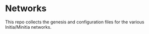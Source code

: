 # Networks

This repo collects the genesis and configuration files for the various Initia/Minitia networks.
